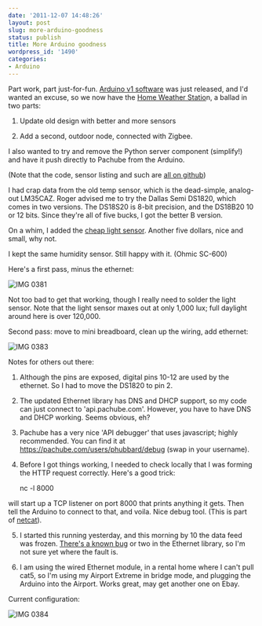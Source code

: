 ```yaml
---
date: '2011-12-07 14:48:26'
layout: post
slug: more-arduino-goodness
status: publish
title: More Arduino goodness
wordpress_id: '1490'
categories:
- Arduino
---
```


Part work, part just-for-fun. [Arduino v1 software](http://arduino.cc/) was just released, and I'd wanted an excuse, so we now have the [Home Weather Statio](https://github.com/phubbard/hws)n, a ballad in two parts:





  1. Update old design with better and more sensors


  2. Add a second, outdoor node, connected with Zigbee.



I also wanted to try and remove the Python server component (simplify!) and have it push directly to Pachube from the Arduino. 

(Note that the code, sensor listing and such are [all on github](https://github.com/phubbard/hws))

I had crap data from the old temp sensor, which is the dead-simple, analog-out LM35CAZ. Roger advised me to try the Dallas Semi DS1820, which comes in two versions. The DS18S20 is 8-bit precision, and the DS18B20 10 or 12 bits. Since they're all of five bucks, I got the better B version.

On a whim, I added the [cheap light sensor](http://www.sparkfun.com/products/8688). Another five dollars, nice and small, why not.

I kept the same humidity sensor. Still happy with it. (Ohmic SC-600)

Here's a first pass, minus the ethernet:

![IMG 0381](http://fnord.phfactor.net/wp-content/uploads/2011/12/IMG_0381.jpg)

Not too bad to get that working, though I really need to solder the light sensor. Note that the light sensor maxes out at only 1,000 lux; full daylight around here is over 120,000.

Second pass: move to mini breadboard, clean up the wiring, add ethernet:

![IMG 0383](http://fnord.phfactor.net/wp-content/uploads/2011/12/IMG_0383.jpg)

Notes for others out there:




  1. Although the pins are exposed, digital pins 10-12 are used by the ethernet. So I had to move the DS1820 to pin 2.


  2. The updated Ethernet library has DNS and DHCP support, so my code can just connect to 'api.pachube.com'. However, you have to have DNS and DHCP working. Seems obvious, eh?


  3. Pachube has a very nice 'API debugger' that uses javascript; highly recommended. You can find it at https://pachube.com/users/phubbard/debug (swap in your username).


  4. Before I got things working, I needed to check locally that I was forming the HTTP request correctly. Here's a good trick:

    
    
     nc -l 8000
    


will start up a TCP listener on port 8000 that prints anything it gets. Then tell the Arduino to connect to that, and voila. Nice debug tool. (This is part of [netcat](http://netcat.sourceforge.net/)).


  5. I started this running yesterday, and this morning by 10 the data feed was frozen. [There's a known bug](http://code.google.com/p/arduino/issues/detail?id=605&start=200) or two in the Ethernet library, so I'm not sure yet where the fault is.


  6. I am using the wired Ethernet module, in a rental home where I can't pull cat5, so I'm using my Airport Extreme in bridge mode, and plugging the Arduino into the Airport. Works great, may get another one on Ebay.



Current configuration:

![IMG 0384](http://fnord.phfactor.net/wp-content/uploads/2011/12/IMG_0384.jpg)


